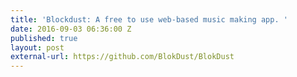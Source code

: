 ```yaml
---
title: 'Blockdust: A free to use web-based music making app. '
date: 2016-09-03 06:36:00 Z
published: true
layout: post
external-url: https://github.com/BlokDust/BlokDust
---
```

